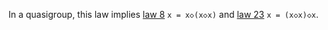 In a quasigroup, this law implies [law 8](https://teorth.github.io/equational_theories/implications/?8) `x = x◇(x◇x)` and [law 23](https://teorth.github.io/equational_theories/implications/?23) `x = (x◇x)◇x`.
